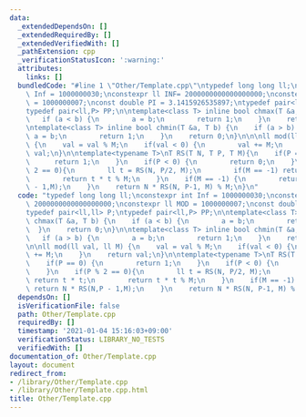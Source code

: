 ```yaml
---
data:
  _extendedDependsOn: []
  _extendedRequiredBy: []
  _extendedVerifiedWith: []
  _pathExtension: cpp
  _verificationStatusIcon: ':warning:'
  attributes:
    links: []
  bundledCode: "#line 1 \"Other/Template.cpp\"\ntypedef long long ll;\nconstexpr int\
    \ Inf = 1000000030;\nconstexpr ll INF= 2000000000000000000;\nconstexpr ll MOD\
    \ = 1000000007;\nconst double PI = 3.1415926535897;\ntypedef pair<ll,ll> P;\n\
    typedef pair<ll,P> PP;\n\ntemplate<class T> inline bool chmax(T &a, T b) {\n \
    \   if (a < b) {\n        a = b;\n        return 1;\n    }\n    return 0;\n}\n\
    \ntemplate<class T> inline bool chmin(T &a, T b) {\n    if (a > b) {\n       \
    \ a = b;\n        return 1;\n    }\n    return 0;\n}\n\n\nll mod(ll val, ll M)\
    \ {\n    val = val % M;\n    if(val < 0) {\n        val += M;\n    }\n    return\
    \ val;\n}\n\ntemplate<typename T>\nT RS(T N, T P, T M){\n    if(P == 0) {\n  \
    \      return 1;\n    }\n    if(P < 0) {\n        return 0;\n    }\n    if(P %\
    \ 2 == 0){\n        ll t = RS(N, P/2, M);\n        if(M == -1) return t * t;\n\
    \        return t * t % M;\n    }\n    if(M == -1) {\n        return N * RS(N,P\
    \ - 1,M);\n    }\n    return N * RS(N, P-1, M) % M;\n}\n"
  code: "typedef long long ll;\nconstexpr int Inf = 1000000030;\nconstexpr ll INF=\
    \ 2000000000000000000;\nconstexpr ll MOD = 1000000007;\nconst double PI = 3.1415926535897;\n\
    typedef pair<ll,ll> P;\ntypedef pair<ll,P> PP;\n\ntemplate<class T> inline bool\
    \ chmax(T &a, T b) {\n    if (a < b) {\n        a = b;\n        return 1;\n  \
    \  }\n    return 0;\n}\n\ntemplate<class T> inline bool chmin(T &a, T b) {\n \
    \   if (a > b) {\n        a = b;\n        return 1;\n    }\n    return 0;\n}\n\
    \n\nll mod(ll val, ll M) {\n    val = val % M;\n    if(val < 0) {\n        val\
    \ += M;\n    }\n    return val;\n}\n\ntemplate<typename T>\nT RS(T N, T P, T M){\n\
    \    if(P == 0) {\n        return 1;\n    }\n    if(P < 0) {\n        return 0;\n\
    \    }\n    if(P % 2 == 0){\n        ll t = RS(N, P/2, M);\n        if(M == -1)\
    \ return t * t;\n        return t * t % M;\n    }\n    if(M == -1) {\n       \
    \ return N * RS(N,P - 1,M);\n    }\n    return N * RS(N, P-1, M) % M;\n}\n"
  dependsOn: []
  isVerificationFile: false
  path: Other/Template.cpp
  requiredBy: []
  timestamp: '2021-01-04 15:16:03+09:00'
  verificationStatus: LIBRARY_NO_TESTS
  verifiedWith: []
documentation_of: Other/Template.cpp
layout: document
redirect_from:
- /library/Other/Template.cpp
- /library/Other/Template.cpp.html
title: Other/Template.cpp
---
```

